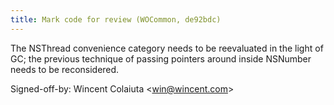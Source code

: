 ```yaml
---
title: Mark code for review (WOCommon, de92bdc)
---
```


The NSThread convenience category needs to be reevaluated in the light of GC; the previous technique of passing pointers around inside NSNumber needs to be reconsidered.

Signed-off-by: Wincent Colaiuta &lt;win@wincent.com&gt;
